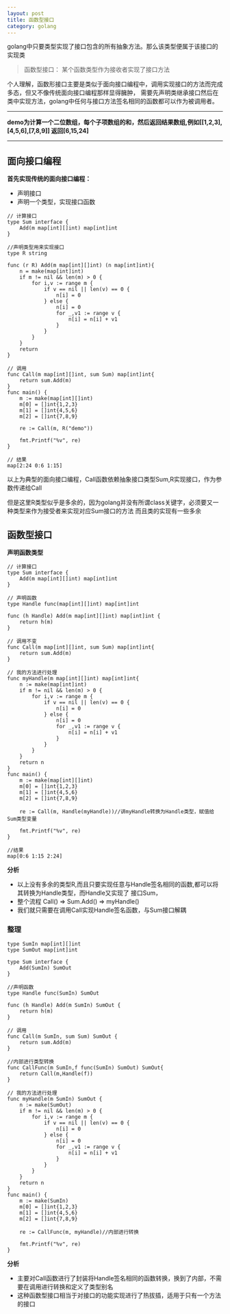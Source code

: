 ```yaml
---
layout: post
title: 函数型接口
category: golang
---
```

golang中只要类型实现了接口包含的所有抽象方法。那么该类型便属于该接口的实现类

> 函数型接口： 某个函数类型作为接收者实现了接口方法

个人理解，函数形接口主要是类似于面向接口编程中，调用实现接口的方法而完成多态，但又不像传统面向接口编程那样显得臃肿，
需要先声明类继承接口然后在类中实现方法，golang中任何与接口方法签名相同的函数都可以作为被调用者。

---

**demo为计算一个二位数组，每个子项数组的和，然后返回结果数组,例如[[1,2,3],[4,5,6],[7,8,9]] 返回[6,15,24]**

---

## 面向接口编程

**首先实现传统的面向接口编程：**

* 声明接口
* 声明一个类型，实现接口函数


```golang
// 计算接口
type Sum interface {
    Add(m map[int][]int) map[int]int
}

//声明类型用来实现接口
type R string

func (r R) Add(m map[int][]int) (n map[int]int){
    n = make(map[int]int)
    if m != nil && len(m) > 0 {
        for i,v := range m {
            if v == nil || len(v) == 0 {
                n[i] = 0
            } else {
                n[i] = 0
                for _,v1 := range v {
                    n[i] = n[i] + v1
                }
            }
        }
    }
    return
}

// 调用
func Call(m map[int][]int, sum Sum) map[int]int{
    return sum.Add(m)
}
func main() {
    m := make(map[int][]int)
    m[0] = []int{1,2,3}
    m[1] = []int{4,5,6}
    m[2] = []int{7,8,9}

    re := Call(m, R("demo"))

    fmt.Printf("%v", re)
}

// 结果
map[2:24 0:6 1:15]

```

以上为典型的面向接口编程，Call函数依赖抽象接口类型Sum,R实现接口，作为参数传递给Call

但是这里R类型似乎是多余的，因为golang并没有所谓class关键字，必须要又一种类型来作为接受者来实现对应Sum接口的方法
而且类的实现有一些多余

## 函数型接口

**声明函数类型**
```golang
// 计算接口
type Sum interface {
	Add(m map[int][]int) map[int]int
}

// 声明函数
type Handle func(map[int][]int) map[int]int

func (h Handle) Add(m map[int][]int) map[int]int {
    return h(m)
}

// 调用不变
func Call(m map[int][]int, sum Sum) map[int]int{
    return sum.Add(m)
}

// 我的方法进行处理
func myHandle(m map[int][]int) map[int]int{
    n := make(map[int]int)
    if m != nil && len(m) > 0 {
        for i,v := range m {
            if v == nil || len(v) == 0 {
                n[i] = 0
            } else {
                n[i] = 0
                for _,v1 := range v {
                    n[i] = n[i] + v1
                }
            }
        }
    }
    return n
}
func main() {
    m := make(map[int][]int)
    m[0] = []int{1,2,3}
    m[1] = []int{4,5,6}
    m[2] = []int{7,8,9}

    re := Call(m, Handle(myHandle))//讲myHandle转换为Handle类型，赋值给Sum类型变量

    fmt.Printf("%v", re)
}

//结果
map[0:6 1:15 2:24]
```
**分析**

* 以上没有多余的类型R,而且只要实现任意与Handle签名相同的函数,都可以将其转换为Handle类型，而Handle又实现了
接口Sum，
* 整个流程 Call() => Sum.Add() => myHandle()
* 我们就只需要在调用Call实现Handle签名函数，与Sum接口解耦

### 整理

```golang
type SumIn map[int][]int
type SumOut map[int]int

type Sum interface {
	Add(SumIn) SumOut
}

//声明函数
type Handle func(SumIn) SumOut

func (h Handle) Add(m SumIn) SumOut {
    return h(m)
}

// 调用
func Call(m SumIn, sum Sum) SumOut {
    return sum.Add(m)
}

//内部进行类型转换
func CallFunc(m SumIn,f func(SumIn) SumOut) SumOut{
    return Call(m,Handle(f)) 
}

// 我的方法进行处理
func myHandle(m SumIn) SumOut {
    n := make(SumOut)
    if m != nil && len(m) > 0 {
        for i,v := range m {
            if v == nil || len(v) == 0 {
                n[i] = 0
            } else {
                n[i] = 0
                for _,v1 := range v {
                    n[i] = n[i] + v1
                }
            }
        }
    }
    return n
}
func main() {
    m := make(SumIn)
    m[0] = []int{1,2,3}
    m[1] = []int{4,5,6}
    m[2] = []int{7,8,9}

    re := CallFunc(m, myHandle)//内部进行转换

    fmt.Printf("%v", re)
}
```

**分析**

* 主要对Call函数进行了封装将Handle签名相同的函数转换，换到了内部，不需要在调用进行转换和定义了类型别名
* 这种函数型接口相当于对接口的功能实现进行了热拔插，适用于只有一个方法的接口










